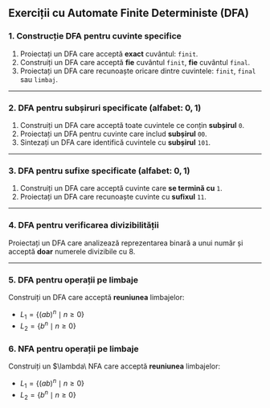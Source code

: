 
## Exerciții cu Automate Finite Deterministe (DFA)

### 1. Construcție DFA pentru cuvinte specifice
1. Proiectați un DFA care acceptă **exact** cuvântul: `finit`.  
2. Construiți un DFA care acceptă **fie** cuvântul `finit`, **fie** cuvântul `final`.  
3. Proiectați un DFA care recunoaște oricare dintre cuvintele: `finit`, `final` sau `limbaj`.

---

### 2. DFA pentru subșiruri specificate (alfabet: ${0,1}$)
1. Construiți un DFA care acceptă toate cuvintele ce conțin **subșirul** `0`.  
2. Proiectați un DFA pentru cuvinte care includ **subșirul** `00`.  
3. Sintezați un DFA care identifică cuvintele cu **subșirul** `101`.

---

### 3. DFA pentru sufixe specificate (alfabet: ${0,1}$)
1. Construiți un DFA care acceptă cuvinte care **se termină cu** `1`.  
2. Proiectați un DFA care recunoaște cuvinte cu **sufixul** `11`.

---

### 4. DFA pentru verificarea divizibilității
Proiectați un DFA care analizează reprezentarea binară a unui număr și acceptă **doar** numerele divizibile cu $8$.

---

### 5. DFA pentru operații pe limbaje
Construiți un DFA care acceptă **reuniunea** limbajelor:  
- $L_1 = \{ (ab)^n \mid n \geq 0 \}$  
- $L_2 = \{ b^n \mid n \geq 0 \}$

### 6. NFA pentru operații pe limbaje
Construiți un $\lambda\ NFA care acceptă **reuniunea** limbajelor:  
- $L_1 = \{ (ab)^n \mid n \geq 0 \}$  
- $L_2 = \{ b^n \mid n \geq 0 \}$